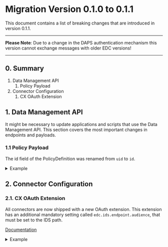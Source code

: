 # Migration Version 0.1.0 to 0.1.1

This document contains a list of breaking changes that are introduced in version 0.1.1.

---

**Please Note**:
Due to a change in the DAPS authentication mechanism this version cannot exchange messages with older EDC versions!

---

## 0. Summary

1. Data Management API
   1. Policy Payload
2. Connector Configuration
   1. CX OAuth Extension


## 1. Data Management API

It might be necessary to update applications and scripts that use the Data Management API. This section covers the most
important changes in endpoints and payloads.

### 1.1 Policy Payload

The id field of the PolicyDefinition was renamed from `uid` to `id`.

<details>

<summary>Example</summary>

Old Call
```json
{
    "uid": "1",
    "policy": {
        "prohibitions": [],
        "obligations": [],
        "permissions": [
            {
                "edctype": "dataspaceconnector:permission",
                "action": {
                    "type": "USE"
                },
                "constraints": []
            }
        ]
    }
}
```

New call
```json
{
    "id": "1",
    "policy": {
        "prohibitions": [],
        "obligations": [],
        "permissions": [
            {
                "edctype": "dataspaceconnector:permission",
                "action": {
                    "type": "USE"
                },
                "constraints": []
            }
        ]
    }
}
```

</details>

## 2. Connector Configuration
### 2.1. CX OAuth Extension

All connectors are now shipped with a new OAuth extension. This extension has an additional mandatory setting called `edc.ids.endpoint.audience`, that must be set to the IDS path.

[Documentation](/edc-extensions/cx-oauth2/README.md)


<details>

<summary>Example</summary>

```
edc.ids.endpoint.audience=http://plato-edc-controlplane:8282/api/v1/ids/data
```

</details>
